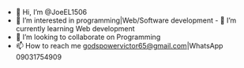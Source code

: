 - 👋 Hi, I’m @JoeEL1506
- 👀 I’m interested in programming|Web/Software development - 🌱 I’m currently learning Web development
- 💞️ I’m looking to collaborate on Programming
- 📫 How to reach me godspowervictor65@gmail.com|WhatsApp 09031754909

<!---
JoeEL1506/JoeEL1506 is a ✨ special ✨ repository because its `README.md` (this file) appears on your GitHub profile.
You can click the Preview link to take a look at your changes.
--->
